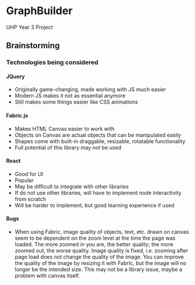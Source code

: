 # GraphBuilder
UHP Year 3 Project

## Brainstorming

### Technologies being considered

#### JQuery 
* Originally game-changing, made working with JS much easier
* Modern JS makes it not as essential anymore
* Still makes some things easier like CSS animations

#### Fabric.js 
* Makes HTML Canvas easier to work with 
* Objects on Canvas are actual objects that can be manipulated easily
* Shapes come with built-in draggable, resizable, rotatable functionality
* Full potential of this library may not be used


#### React 
* Good for UI
* Popular
* May be difficult to integrate with other libraries
* If do not use other libraries, will have to implement node interactivity from scratch
* Will be harder to implement, but good learning experience if used 

#### Bugs
* When using Fabric, image quality of objects, text, etc. drawn on canvas seem to be dependent on the zoom level at the time the page was loaded. The more zoomed in you are, the better quality; the more zoomed out, the worse quality. Image quality is fixed, i.e. zooming after page load does not change the quality of the image. You can improve the quality of the image by resizing it with Fabric, but the image will no longer be the intended size. This may not be a library issue, maybe a problem with canvas itself.
